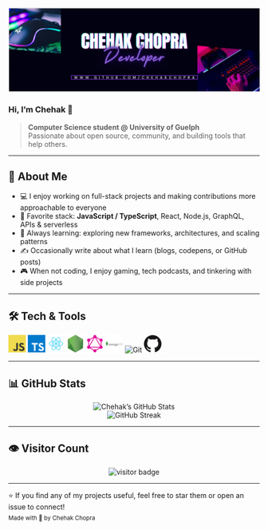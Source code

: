 <!-- Banner / Header Image (optional — add your own banner or illustration) -->
<p align="center">
  <img src="https://raw.githubusercontent.com/chehakchopra/chehakchopra/master/banner.png" alt="Chehak Chopra — Developer & Learner" />
</p>

### Hi, I’m Chehak 👋  
> **Computer Science student @ University of Guelph**  
> Passionate about open source, community, and building tools that help others.

---

## 🧠 About Me

- 💻 I enjoy working on full-stack projects and making contributions more approachable to everyone  
- 🚀 Favorite stack: **JavaScript / TypeScript**, React, Node.js, GraphQL, APIs & serverless  
- 🌱 Always learning: exploring new frameworks, architectures, and scaling patterns  
- ✍️ Occasionally write about what I learn (blogs, codepens, or GitHub posts)  
- 🎮 When not coding, I enjoy gaming, tech podcasts, and tinkering with side projects

---

## 🛠️ Tech & Tools

<p>
  <img alt="JavaScript" width="35px" src="https://raw.githubusercontent.com/github/explore/master/topics/javascript/javascript.png" />
  <img alt="TypeScript" width="35px" src="https://raw.githubusercontent.com/github/explore/master/topics/typescript/typescript.png" />
  <img alt="React" width="35px" src="https://raw.githubusercontent.com/github/explore/master/topics/react/react.png" />
  <img alt="Node.js" width="35px" src="https://raw.githubusercontent.com/github/explore/master/topics/nodejs/nodejs.png" />
  <img alt="GraphQL" width="35px" src="https://raw.githubusercontent.com/github/explore/master/topics/graphql/graphql.png" />
  <img alt="MongoDB" width="35px" src="https://raw.githubusercontent.com/github/explore/master/topics/mongodb/mongodb.png" />
  <img alt="Git" width="35px" src="https://img.icons8.com/color/48/git.png" />
  <img alt="GitHub" width="35px" src="https://raw.githubusercontent.com/github/explore/master/topics/github/github.png" />
</p>

---

## 📊 GitHub Stats

<p align="center">
  <img src="https://github-readme-stats.vercel.app/api?username=chehakchopra&show_icons=true&theme=midnight-purple&hide_border=true" alt="Chehak’s GitHub Stats" />
  <br>
  <img src="https://github-readme-streak-stats.herokuapp.com?user=chehakchopra&theme=midnight-purple&hide_border=true" alt="GitHub Streak" />
</p>

---

## 👁️ Visitor Count

<p align="center">
  <img src="https://visitor-badge.laobi.icu/badge?page_id=chehakchopra.chehakchopra" alt="visitor badge" />
</p>

---

⭐️ If you find any of my projects useful, feel free to star them or open an issue to connect!  
<sub>Made with 💜 by Chehak Chopra</sub>
